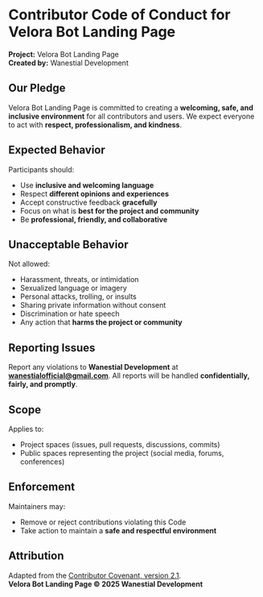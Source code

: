 # Contributor Code of Conduct for Velora Bot Landing Page
**Project:** Velora Bot Landing Page  
**Created by:** Wanestial Development

## Our Pledge
Velora Bot Landing Page is committed to creating a **welcoming, safe, and inclusive environment** for all contributors and users. We expect everyone to act with **respect, professionalism, and kindness**.

## Expected Behavior
Participants should:
- Use **inclusive and welcoming language**  
- Respect **different opinions and experiences**  
- Accept constructive feedback **gracefully**  
- Focus on what is **best for the project and community**  
- Be **professional, friendly, and collaborative**

## Unacceptable Behavior
Not allowed:
- Harassment, threats, or intimidation  
- Sexualized language or imagery  
- Personal attacks, trolling, or insults  
- Sharing private information without consent  
- Discrimination or hate speech  
- Any action that **harms the project or community**

## Reporting Issues
Report any violations to **Wanestial Development** at **wanestialofficial@gmail.com**. All reports will be handled **confidentially, fairly, and promptly**.

## Scope
Applies to:
- Project spaces (issues, pull requests, discussions, commits)  
- Public spaces representing the project (social media, forums, conferences)

## Enforcement
Maintainers may:
- Remove or reject contributions violating this Code  
- Take action to maintain a **safe and respectful environment**

## Attribution
Adapted from the [Contributor Covenant, version 2.1](https://www.contributor-covenant.org/version/2/1/code_of_conduct/).  
**Velora Bot Landing Page © 2025 Wanestial Development**
